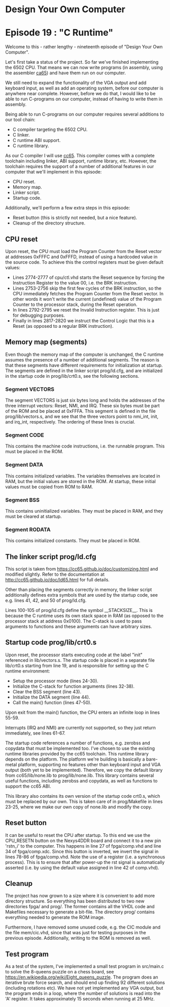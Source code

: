 # Design Your Own Computer
# Episode 19 : "C Runtime"

Welcome to this - rather lengthy - nineteenth episode of "Design Your Own
Computer".

Let's first take a status of the project. So far we've finished implementing
the 6502 CPU. That means we can now write programs (in assembly, using the
assembler [ca65](http://cc65.github.io/doc/ca65.html)) and have them run on our
computer.

We still need to expand the functionality of the VGA output and add keyboard
input, as well as add an operating system, before our computer is anywhere
near complete.  However, before we do that, I would like to be able to run
C-programs on our computer, instead of having to write them in assembly.

Being able to run C-programs on our computer requires several additions to
our tool chain:
* C compiler targeting the 6502 CPU.
* C linker.
* C runtime ABI support.
* C runtime library.

As our C compiler I will use [cc65](http://cc65.github.io/doc/cc65.html).  This
compiler comes with a complete toolchain including linker, ABI support, runtime
library, etc.  However, the toolchain requires the support of a number of
additional features in our computer that we'll implement in this episode:
* CPU reset.
* Memory map.
* Linker script.
* Startup code.

Additionally, we'll perform a few extra steps in this episode:
* Reset button (this is strictly not needed, but a nice feature).
* Cleanup of the directory structure.

## CPU reset
Upon reset, the CPU must load the Program Counter from the Reset vector at
addresses 0xFFFC and 0xFFFD, instead of using a hardcoded value in the source
code.  To achieve this the control registers must be given default values:
* Lines 2774-2777 of cpu/ctl.vhd starts the Reset sequence by forcing the
Instruction Register to the value 00, i.e. the BRK instruction.
* Lines 2753-2756 skip the first few cycles of the BRK
instruction, so the CPU immediately fetches the Program Counter from the Reset
vector. In other words it won't write the current (undefined) value of the 
Program Counter to the processor stack, during the Reset operation.
* In lines 2792-2795 we reset the Invalid Instruction register. This
is just for debugging purposes.
* Finally in lines 2817-2820 we instruct the
Control Logic that this is a Reset (as opposed to a regular BRK instruction).

## Memory map (segments)
Even though the memory map of the computer is unchanged, the C runtime assumes
the presence of a number of additional segments. The reason is that these
segments have different requirements for initialization at startup.
The segments are defined in the linker script prog/ld.cfg, and are initialized
in the startup code in prog/lib/crt0.s, see the following sections.

### Segment VECTORS
The segment VECTORS is just six bytes long and holds the addresses of the three
interrupt vectors: Reset, NMI, and IRQ. These six bytes must be part of the ROM
and be placed at 0xFFFA.  This segment is defined in the file
prog/lib/vectors.s, and we see that the three vectors point to nmi\_int, init,
and irq\_int, respectively.  The ordering of these lines is crucial.

### Segment CODE
This contains the machine code instructions, i.e. the runnable program. This
must be placed in the ROM.

### Segment DATA
This contains initialized variables. The variables themselves are located in
RAM, but the initial values are stored in the ROM. At startup, these initial
values must be copied from ROM to RAM.

### Segment BSS
This contains uninitialized variables. They must be placed in RAM, and they must
be cleared at startup.

### Segment RODATA
This contains initialized constants. They must be placed in ROM.


## The linker script prog/ld.cfg
This script is taken from <https://cc65.github.io/doc/customizing.html> and
modified slightly.  Refer to the documentation at
<http://cc65.github.io/doc/ld65.html> for full details.

Other than placing the segments correctly in memory, the linker script
additionally defines extra symbols that are used by the startup code, see
e.g.  lines 41, 42, and 50 of prog/ld.cfg.

Lines 100-105 of prog/ld.cfg define the symbol \_\_STACKSIZE\_\_. This is because the
C runtime uses its own stack space in RAM (as opposed to the processor stack at
address 0x0100). The C-stack is used to pass arguments to functions and these
arguments can have arbitrary sizes.


## Startup code prog/lib/crt0.s
Upon reset, the processor starts executing code at the label "init" referenced
in lib/vectors.s. The startup code is placed in a separate file lib/crt0.s
starting from line 19, and is responsible for setting up the C runtime
environment:
* Setup the processor mode (lines 24-30).
* Initialize the C-stack for function arguments (lines 32-38).
* Clear the BSS segment (line 43).
* Initialize the DATA segment (line 44).
* Call the main() function (lines 47-50).

Upon exit from the main() function, the CPU enters an infinite loop in lines 55-59.

Interrupts (IRQ and NMI) are currently not supported, so they just return immediately,
see lines 61-67.

The startup code references a number of functions, e.g. zerobss and copydata
that must be implemented too. I've chosen to use the existing runtime libraries
provided by the cc65 toolchain. This runtime library depends on the platform.
The platform we're building is basically a bare-metal platform, supporting no
features other than keyboard input and VGA output (both yet to be implemented).
Therefore, we copy the default library from cc65/lib/none.lib to
prog/lib/none.lib. This library contains several useful functions, including
zerobss and copydata, as well as functions to support the cc65 ABI.

This library also contains its own version of the startup code crt0.s, which
must be replaced by our own. This is taken care of in prog/Makefile in lines 23-25,
where we make our own copy of none.lib and modify the copy.


## Reset button
It can be useful to reset the CPU after startup.  To this end we use the
CPU\_RESETN button on the Nexys4DDR board and connect it to a new pin 'rstn\_i'
to the computer.  This happens in line 27 of fpga/comp.vhd and line 34 of
fpga/comp.xdc.  Since this button is inverted, we invert the signal in lines
78-86 of fpga/comp.vhd.  Note the use of a register (i.e. a synchronous
process). This is to ensure that after power-up the rst signal is automatically
asserted (i.e. by using the default value assigned in line 42 of comp.vhd).

## Cleanup
The project has now grown to a size where it is convenient to add more
directory structure.  So everything has been distributed to two new directories
fpga/ and prog/. The former contains all the VHDL code and Makefiles necessary
to generate a bit-file. The directory prog/ contains everything needed to
generate the ROM image.

Furthermore, I have removed some unused code, e.g.  the CIC module and the file
mem/cic.vhd, since that was just for testing purposes in the previous episode.
Additionally, writing to the ROM is removed as well.

## Test program
As a test of the system, I've implemented a small test program in src/main.c to
solve the 8-queens puzzle on a chess board, see
<https://en.wikipedia.org/wiki/Eight_queens_puzzle>. The program does an
iterative brute force search, and should end up finding 92 different solutions
(including rotations etc). We have not yet implemented any VGA output, but the
program ends in a loop, where the number of solutions is read into the 'A'
register.  It takes approximately 15 seconds when running at 25 MHz.


